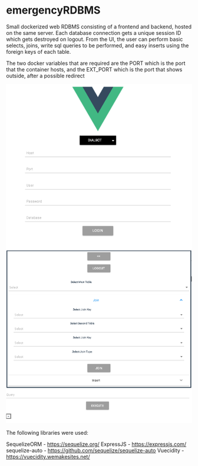 # emergencyRDBMS
 
Small dockerized web RDBMS consisting of a frontend and backend, hosted on the same server.
Each database connection gets a unique session ID which gets destroyed on logout. 
From the UI, the user can perform basic selects, joins, write sql queries to be performed,
and easy inserts using the foreign keys of each table.

The two docker variables that are required are the PORT which is the port that the container
hosts, and the EXT_PORT which is the port that shows outside, after a possible redirect

![Login](/login.PNG)
![Join](/join.PNG)
![TableView](/tableview.PNG)

The following libraries were used:

SequelizeORM   - https://sequelize.org/
ExpressJS      - https://expressjs.com/
sequelize-auto - https://github.com/sequelize/sequelize-auto
Vuecidity      - https://vuecidity.wemakesites.net/
